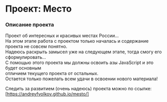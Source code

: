 # Проект: Место

### Описание проекта

Проект об интересных и красивых местах России...  
На этом этапе работа с проектом только началась и содержание проекта не совсем понятно.  
Надеюсь раскрыть замысел уже на следующем этапе, тогда смогу его сформулировать...  
С помощью этого проекта мы должны освоить азы JavaScript и это будет основным  
отличием текущего проекта от остальных.  
Остается только пожелать всем удачи в освоении нового материала!

Следить за развитием (очень надеюсь) проекта можно по ссылке:  
[https://andreyfvolkov.github.io/mesto/]
